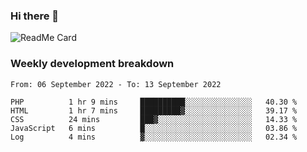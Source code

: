 ### Hi there 👋

<!--
**itzcy/itzcy** is a ✨ _special_ ✨ repository because its `README.md` (this file) appears on your GitHub profile.

Here are some ideas to get you started:

- 🔭 I’m currently working on ...
- 🌱 I’m currently learning ...
- 👯 I’m looking to collaborate on ...
- 🤔 I’m looking for help with ...
- 💬 Ask me about ...
- 📫 How to reach me: ...
- 😄 Pronouns: ...
- ⚡ Fun fact: ...
-->
![ReadMe Card](https://github-readme-stats.vercel.app/api?username=itzcy&show_icons=true&title_color=2d3198&icon_color=797cb8&text_color=24292e&bg_color=f6f8fa)

### Weekly development breakdown
<!--START_SECTION:waka-->

```text
From: 06 September 2022 - To: 13 September 2022

PHP          1 hr 9 mins     ██████████░░░░░░░░░░░░░░░   40.30 %
HTML         1 hr 7 mins     █████████▓░░░░░░░░░░░░░░░   39.17 %
CSS          24 mins         ███▓░░░░░░░░░░░░░░░░░░░░░   14.33 %
JavaScript   6 mins          █░░░░░░░░░░░░░░░░░░░░░░░░   03.86 %
Log          4 mins          ▓░░░░░░░░░░░░░░░░░░░░░░░░   02.34 %
```

<!--END_SECTION:waka-->
